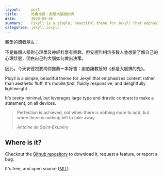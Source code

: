 ```yaml
---
layout:     post
title:      好書推薦：都是大腦搞的鬼
date:       2020-09-08
summary:    Pixyll is a simple, beautiful theme for Jekyll that emphasizes content rather than aesthetic fluff.
categories: jekyll pixyll
---
```


親愛的讀者朋友：

不是每個人都對心理學及神經科學有興趣，但安德烈相信多數人會想要了解自己的心理狀態，明白自己的大腦如何做出決策。

因此，今天安德烈要向你推薦一本好書：謝伯讓教授的《都是大腦搞的鬼》。

Pixyll is a simple, beautiful theme for Jekyll that emphasizes content rather than aesthetic fluff. It's mobile _first_, fluidly responsive, and delightfully lightweight.

It's pretty minimal, but leverages large type and drastic contrast to make a statement, on all devices.

<blockquote>
  <p>
    Perfection is achieved, not when there is nothing more to add, but when there is nothing left to take away.
  </p>
  <footer><cite title="Antoine de Saint-Exupéry">Antoine de Saint-Exupéry</cite></footer>
</blockquote>

## Where is it?

Checkout the [Github repository](https://github.com/johnotander/pixyll) to download it, request a feature, or report a bug.

It's free, and open source ([MIT](http://opensource.org/licenses/MIT)).

